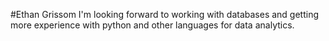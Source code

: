 

#Ethan Grissom
I'm looking forward to working with databases and getting more experience with python and other languages for data analytics.
